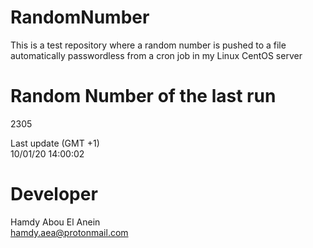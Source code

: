 # RandomNumber    
This is a test repository where a random number is pushed to a file automatically passwordless from a cron job in my Linux CentOS server    
# Random Number of the last run   
2305
      
Last update (GMT +1)    
10/01/20 14:00:02
# Developer    
Hamdy Abou El Anein   
hamdy.aea@protonmail.com
